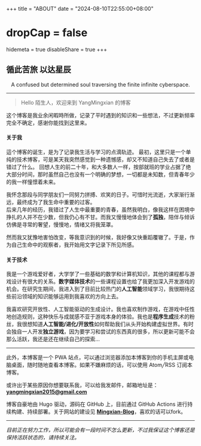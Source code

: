 +++
title = "ABOUT"
date = "2024-08-10T22:55:00+08:00"
# dropCap = false
hidemeta = true
disableShare = true
+++

<!-- <video src="QmZgXJwFNRAyUEuU36jReXtyjESeTWEGZpcJGuWSnbRTf1" poster="../images/viva-la-vida.jpg"></video> -->

<h2 class="motto">循此苦旅 以达星辰</h2>
<p style="text-align:center">A confused but determined soul traversing the finite infinite cyberspace.</p>
<!-- <p style="text-align:center"><em>I used to rule the world<br>
Seas would rise when I gave the word<br>
Now in the morning I sleep alone<br>
Sweep the streets I used to own</em></p> -->

---

> Hello 陌生人，欢迎来到 YangMingxian 的博客

这个博客是我业余闲暇時所做，记录了平时遇到的知识和一些想法，不过更新频率完全不确定，感谢你能找到这里来。

#### 关于我
<!-- 我自认为自己是一个不那么典型的 **INTJ** ([MBTI测试](https://www.16personalities.com/))， -->
這个博客的诞生，是为了记录我生活与学习的点滴轨迹。
最初，这里只是一个单纯的技术博客，可是某天我突然感觉到一种遗憾感，却又不知道自己失去了或者是错过了什么。
回想人生的前二十年，和大多数人一样，按部就班的学业占据了绝大部分时间，那时虽然自己也没有一个明确的梦想，一切都是未知数，但青春年少的我一样憧憬着未来。

我怀念那段与同学朋友们一同努力拼搏、欢笑的日子。可惜时光流逝，大家渐行渐远，最终成为了我生命中重要的过客。  
后来几年的经历，我错过了人生中最重要的青春，虽然我明白，像我这样在困境中挣扎的人并不在少数，但我仍心有不甘。而我又慢慢地体会到了**孤独**，陪伴与倾诉仿佛是寻常的奢望，慢慢地，情绪又将我笼罩。

然而我又犹豫地害怕改变，等我意识到的时候，我好像又快重蹈覆辙了。于是，作为自己生命中的观察者，我开始用文字记录下所见所感。

<!-- 表面的我理性沉稳，给人一种冷静随和的印象，但我时常陷入自己的内心世界，天马行空的思绪中,思维跳跃而纷乱，我仿佛又不是完全依赖逻辑和理性的那一类人，有时候我自己也感到**迷茫**。 -->


#### 关于技术

我是一个游戏爱好者，大学学了一些基础的数学和计算机知识，其他的课程都与游戏设计有很大的关系。**数字媒体技术**的一些课程设置也给了我更加深入开发游戏的机会。在研究生期间，我进入到了目前比较热门的**人工智能**领域学习，我很期待这些前沿领域的知识能够运用到我喜欢的方向上去。

我喜欢研究开放性、人工智能驱动的生成设计。我也喜欢制作游戏，在游戏中任性地创造规则，这种快乐与成就感不亚于游戏本身的体验。我也是**程序生成**技术的粉丝，我很想知道**人工智能/进化/开放性**如何帮助我们从头开始构建虚拟世界。有时会独自一人开发**独立游戏**，因为要学习和尝试的东西真的很多，所以更新可能不会那么活跃，我还是还在继续自己的探索... 

---


此外，本博客是一个 PWA 站点，可以通过浏览器添加本博客到你的手机主屏或电脑桌面，随时随地查看本博客。如果不嫌麻烦的话，可以使用 Atom╱RSS 订阅本博客。

或许出于某些原因你想要联系我，可以给我发邮件，邮箱地址是：**[yangmingxian2015@gmail.com](mailto:yangmingxian2015@gmail.com)**

博客自豪地由 Hugo 驱动，源码在 GitHub 上，目前通过 GitHub Actions 进行持续构建、持续部署。关于网站的建设见 **[Mingxian-Blog](https://github.com/yangmingxian/yangmingxian.github.io)**，喜欢的话可以fork。

----

*目前正在努力工作，所以可能会有一段时间不怎么更新，不过我保证这个博客还是保持活跃状态的，请持续关注。*